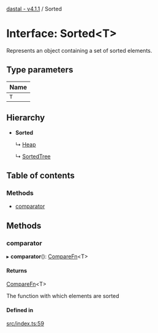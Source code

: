 [dastal - v4.1.1](../README.md) / Sorted

# Interface: Sorted<T\>

Represents an object containing a set of sorted elements.

## Type parameters

| Name |
| :------ |
| `T` |

## Hierarchy

- **Sorted**

  ↳ [Heap](heap.md)

  ↳ [SortedTree](sortedtree.md)

## Table of contents

### Methods

- [comparator](sorted.md#comparator)

## Methods

### comparator

▸ **comparator**(): [CompareFn](../README.md#comparefn)<T\>

#### Returns

[CompareFn](../README.md#comparefn)<T\>

The function with which elements are sorted

#### Defined in

[src/index.ts:59](https://github.com/havelessbemore/dastal/blob/351eddf/src/index.ts#L59)
